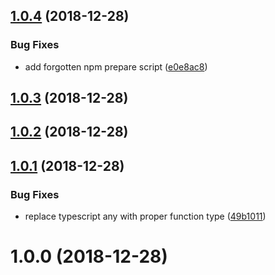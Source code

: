 ## [1.0.4](https://github.com/developer239/ui-library-ts/compare/v1.0.3...v1.0.4) (2018-12-28)


### Bug Fixes

* add forgotten npm prepare script ([e0e8ac8](https://github.com/developer239/ui-library-ts/commit/e0e8ac8))

## [1.0.3](https://github.com/developer239/ui-library-ts/compare/v1.0.2...v1.0.3) (2018-12-28)

## [1.0.2](https://github.com/developer239/ui-library-ts/compare/v1.0.1...v1.0.2) (2018-12-28)

## [1.0.1](https://github.com/developer239/ui-library-ts/compare/v1.0.0...v1.0.1) (2018-12-28)


### Bug Fixes

* replace typescript any with proper function type ([49b1011](https://github.com/developer239/ui-library-ts/commit/49b1011))

# 1.0.0 (2018-12-28)
